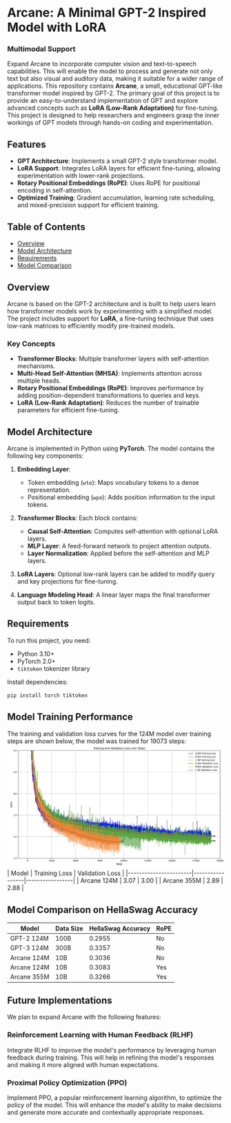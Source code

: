 # Arcane: A Minimal GPT-2 Inspired Model with LoRA

### Multimodal Support
Expand Arcane to incorporate computer vision and text-to-speech capabilities. This will enable the model to process and generate not only text but also visual and auditory data, making it suitable for a wider range of applications.
This repository contains **Arcane**, a small, educational GPT-like transformer model inspired by GPT-2. The primary goal of this project is to provide an easy-to-understand implementation of GPT and explore advanced concepts such as **LoRA (Low-Rank Adaptation)** for fine-tuning. This project is designed to help researchers and engineers grasp the inner workings of GPT models through hands-on coding and experimentation.

## Features
- **GPT Architecture**: Implements a small GPT-2 style transformer model.
- **LoRA Support**: Integrates LoRA layers for efficient fine-tuning, allowing experimentation with lower-rank projections.
- **Rotary Positional Embeddings (RoPE)**: Uses RoPE for positional encoding in self-attention.
- **Optimized Training**: Gradient accumulation, learning rate scheduling, and mixed-precision support for efficient training.

## Table of Contents
- [Overview](#overview)
- [Model Architecture](#model-architecture)
- [Requirements](#requirements)
- [Model Comparison](#model-comparison)

## Overview
Arcane is based on the GPT-2 architecture and is built to help users learn how transformer models work by experimenting with a simplified model. The project includes support for **LoRA**, a fine-tuning technique that uses low-rank matrices to efficiently modify pre-trained models.

### Key Concepts
- **Transformer Blocks**: Multiple transformer layers with self-attention mechanisms.
- **Multi-Head Self-Attention (MHSA)**: Implements attention across multiple heads.
- **Rotary Positional Embeddings (RoPE)**: Improves performance by adding position-dependent transformations to queries and keys.
- **LoRA (Low-Rank Adaptation)**: Reduces the number of trainable parameters for efficient fine-tuning.

## Model Architecture
Arcane is implemented in Python using **PyTorch**. The model contains the following key components:

1. **Embedding Layer**:
   - Token embedding (`wte`): Maps vocabulary tokens to a dense representation.
   - Positional embedding (`wpe`): Adds position information to the input tokens.
   
2. **Transformer Blocks**: Each block contains:
   - **Causal Self-Attention**: Computes self-attention with optional LoRA layers.
   - **MLP Layer**: A feed-forward network to project attention outputs.
   - **Layer Normalization**: Applied before the self-attention and MLP layers.
   
3. **LoRA Layers**: Optional low-rank layers can be added to modify query and key projections for fine-tuning.
   
4. **Language Modeling Head**: A linear layer maps the final transformer output back to token logits.

## Requirements
To run this project, you need:
- Python 3.10+
- PyTorch 2.0+
- `tiktoken` tokenizer library

Install dependencies:
```bash
pip install torch tiktoken
```

## Model Training Performance
The training and validation loss curves for the 124M model over training steps are shown below, the model was trained for 19073 steps:
![Loss Graph](/Images/Train_Val_graph.png)
| Model                 | Training Loss   | Validation Loss |
|-----------------------|-----------------|-----------------|
| Arcane 124M           | 3.07            | 3.00            |
| Arcane 355M           | 2.89            | 2.88            | 

## Model Comparison on HellaSwag Accuracy

| Model                 | Data Size   | HellaSwag Accuracy | RoPE |
|-----------------------|-------------|--------------------|------|
| GPT-2 124M            | 100B        | 0.2955             | No   |
| GPT-3 124M            | 300B        | 0.3357             | No   |
| Arcane 124M           | 10B         | 0.3036             | No   |
| Arcane 124M           | 10B         | 0.3083             | Yes  |
| Arcane 355M           | 10B         | 0.3266             | Yes  |

## Future Implementations

We plan to expand Arcane with the following features:

### Reinforcement Learning with Human Feedback (RLHF)
Integrate RLHF to improve the model's performance by leveraging human feedback during training. This will help in refining the model's responses and making it more aligned with human expectations.

### Proximal Policy Optimization (PPO)
Implement PPO, a popular reinforcement learning algorithm, to optimize the policy of the model. This will enhance the model's ability to make decisions and generate more accurate and contextually appropriate responses.
